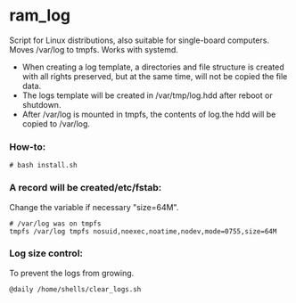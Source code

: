 # ram_log
Script for Linux distributions, also suitable for single-board computers. Moves /var/log to tmpfs. Works with systemd.

* When creating a log template, a directories and file structure is created with all rights preserved, but at the same time, will not be copied the file data.
* The logs template will be created in /var/tmp/log.hdd after reboot or shutdown.
* After /var/log is mounted in tmpfs, the contents of log.the hdd will be copied to /var/log.

### How-to:
```
# bash install.sh
```

### A record will be created/etc/fstab:
Change the variable if necessary "size=64M".
```
# /var/log was on tmpfs
tmpfs /var/log tmpfs nosuid,noexec,noatime,nodev,mode=0755,size=64M
```

### Log size control:
To prevent the logs from growing.
```
@daily /home/shells/clear_logs.sh
```
